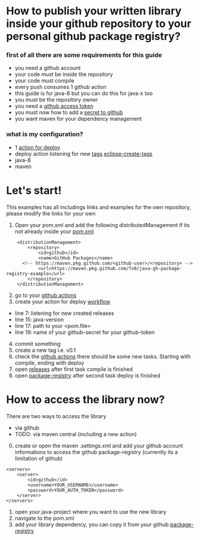 # How to publish your written library inside your github repository to your personal github package registry?

### first of all there are some requirements for this guide
- you need a github account
- your code must be inside the repository
- your code must compile
- every push consumes 1 github action
- this guide is for java-8 but you can do this for java-x too
- you must be the repository owner
- you need a [github access token](https://docs.github.com/en/github/authenticating-to-github/creating-a-personal-access-token)
- you must now how to add a [secret to github](https://docs.github.com/en/actions/configuring-and-managing-workflows/creating-and-storing-encrypted-secrets)
- you want maven for your dependency management

### what is my configuration?
- 1 [action for deploy](https://github.com/fo0/java-gh-package-registry-example/blob/master/.github/workflows/maven_deploy.yml)
- deploy action listening for new [tags](https://docs.github.com/en/desktop/contributing-and-collaborating-using-github-desktop/managing-tags) [eclipse-create-tags](https://wiki.eclipse.org/EGit/User_Guide#Creating_a_Tag)
- java-8
- maven


# Let's start!
This examples has all includings links and examples for the own repository, please modify the links for your own

1. Open your pom.xml and add the following distributedManagement if its not already inside your [pom.xml](https://github.com/fo0/java-gh-package-registry-example/blob/master/hello-world-example/pom.xml)
```
	<distributionManagement>
		<repository>
			<id>github</id>
			<name>GitHub Packages</name>
      <!-- https://maven.pkg.github.com/<github-user>/<repository> -->
			<url>https://maven.pkg.github.com/fo0/java-gh-package-registry-example</url>
		</repository>
	</distributionManagement>
```
2. go to your [github actions](https://github.com/fo0/hello-world-java-lib/actions)
3. create your action for deploy [workflow](https://github.com/fo0/hello-world-java-lib/blob/master/.github/workflows/maven_deploy.yml)
  - line 7: listening for new created releases
  - line 15: java-version
  - line 17: path to your <pom.file>
  - line 19: name of your github-secret for your github-token
  
4. commit something
5. create a new tag i.e. v0.1
6. check the [github actions](https://github.com/fo0/hello-world-java-lib/actions) there should be some new tasks. Starting with compile, ending with deploy
7. open [releases](https://github.com/fo0/hello-world-java-lib/releases) after first task compile is finished
8. open [package-registry](https://github.com/fo0/hello-world-java-lib/packages) after second task deploy is finished

# How to access the library now?
There are two ways to access the library
- via github
- TODO: via maven central (including a new action)

0. create or open the maven .settings.xml and add your github account informations to access the github package-registry (currently its a limitation of github)
```
<servers>
    <server>
        <id>github</id>
        <username>YOUR_USERNAME</username>
        <password>YOUR_AUTH_TOKEN</password>
    </server>
</servers>
```
1. open your java-project where you want to use the new library
2. navigate to the pom.xml
3. add your library dependency, you can copy it from your github [package-registry](https://github.com/fo0/hello-world-java-lib/packages)
